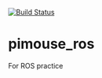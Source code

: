 [![Build Status](https://travis-ci.org/k-ashizawa913/pimouse_ros.svg?branch=master)](https://travis-ci.org/k-ashizawa913/pimouse_ros)
# pimouse_ros
For ROS practice
